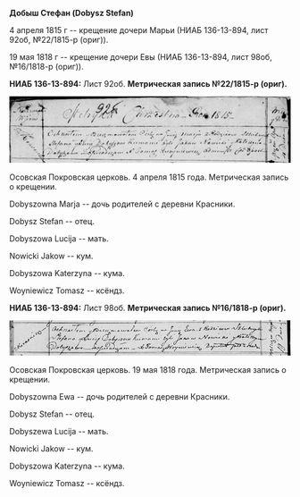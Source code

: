 **Добыш Стефан (Dobysz Stefan)**

4 апреля 1815 г -- крещение дочери Марьи (НИАБ 136-13-894, лист 92об,
№22/1815-р (ориг)).

19 мая 1818 г -- крещение дочери Евы (НИАБ 136-13-894, лист 98об,
№16/1818-р (ориг)).

**НИАБ 136-13-894:** Лист 92об. **Метрическая запись №22/1815-р
(ориг).**

![](./media/8ca48607990eada98a0a012906b7b5a432a53d7c.png)

Осовская Покровская церковь. 4 апреля 1815 года. Метрическая запись о
крещении.

Dobyszowna Marja -- дочь родителей с деревни Красники.

Dobysz Stefan -- отец.

Dobyszowa Lucija -- мать.

Nowicki Jakow -- кум.

Dobyszowa Katerzyna -- кума.

Woyniewicz Tomasz -- ксёндз.

**НИАБ 136-13-894:** Лист 98об. **Метрическая запись №16/1818-р
(ориг).**

![](./media/4b4255598e8d22cb5facfc49d3c4bc3e4ec269a2.png)

Осовская Покровская церковь. 19 мая 1818 года. Метрическая запись о
крещении.

Dobyszowna Ewa -- дочь родителей с деревни Красники.

Dobysz Stefan -- отец.

Dobyszewa Lucija -- мать.

Nowicki Jakow -- кум.

Dobyszowa Katerzyna -- кума.

Woyniewicz Tomasz -- ксёндз.
